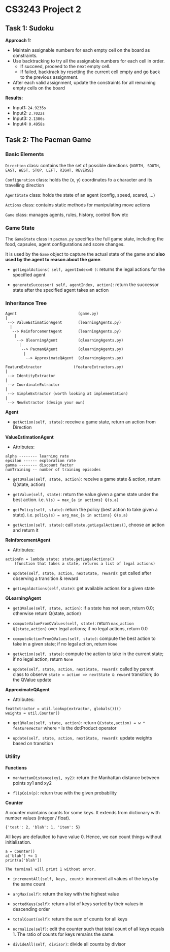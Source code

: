 # CS3243 Project 2

## Task 1: Sudoku

**Approach 1:**
* Maintain assignable numbers for each empty cell on the board as constraints.
* Use backtracking to try all the assignable numbers for each cell in order.
	* If succeed, proceed to the next empty cell.
	* If failed, backtrack by resetting the current cell empty and go back to the previous assignment.
* After each valid assignment, update the constraints for all remaining empty cells on the board

**Results:**
* Input1: `24.9235s`
* Input2: `2.7022s`
* Input3: `2.1306s`
* Input4: `0.4958s`



## Task 2: The Pacman Game

### Basic Elements

`Direction` class: contains the the set of possible directions `{NORTH, SOUTH, EAST, WEST, STOP, LEFT, RIGHT, REVERSE}`

`Configuration` class: holds the (x, y) coordinates fo a character and its travelling direction

`AgentState` class: holds the state of an agent (config, speed, scared, ...)

`Actions` class: contains static methods for manipulating move actions

`Game` class: manages agents, rules, history, control flow etc


### Game State

The `GameState` class in `pacman.py` specifies the full game state, including the food, capsules, agent configurations and score changes.

It is used by the `Game` object to capture the actual state of the game and **also used by the agent to reason about the game**.

* `getLegalActions( self, agentIndex=0 )`: returns the legal actions for the specified agent

* `generateSuccessor( self, agentIndex, action)`: return the successor state after the specified agent takes an action



### Inheritance Tree
```
Agent                           (game.py)
|
 --> ValueEstimationAgent       (learningAgents.py) 
  |
   --> ReinforcementAgent       (learningAgents.py)
    |
     --> QlearningAgent         (qlearningAgents.py)
      |
       --> PacmanQAgent         (qlearningAgents.py)
        |
         --> ApproximateQAgent  (qlearningAgents.py)
```

```
FeatureExtractor              (featureExtractors.py)
|
 --> IdentityExtractor
|
 --> CoordinateExtractor
|
 --> SimpleExtractor (worth looking at implementation)
|
 --> NewExtractor (design your own)
```


**Agent**

* `getAction(self, state)`: receive a game state, return an action from Direction



**ValueEstimationAgent**

* Attributes:
```
alpha -------- learning rate
epsilon ------ exploration rate
gamma -------- discount factor
numTraining -- number of training episodes
```

* `getQValue(self, state, action)`: receive a game state & action, return Q(state, action)

* `getValue(self, state)`: return the value given a game state under the best action. 
i.e. `V(s) = max_{a in actions} Q(s,a)`

* `getPolicy(self, state)`: return the policy (best action to take given a state). 
i.e. `policy(s) = arg_max_{a in actions} Q(s,a)`

* `getAction(self, state)`: call `state.getLegalActions()`, choose an action and return it



**ReinforcementAgent**

* Attributes:
```
actionFn = lambda state: state.getLegalActions()
	(function that takes a state, returns a list of legal actions)
```

* `update(self, state, action, nextState, reward)`: get called after observing a transition & reward

* `getLegalActions(self,state)`: get available actions for a given state



**QLearningAgent**

* `getQValue(self, state, action)`: if a state has not seen, return 0.0; otherwise return Q(state, action)

* `computeValueFromQValues(self, state)`: return `max_action Q(state,action)` over legal actions; if no legal actions, return 0.0

* `computeActionFromQValues(self, state)`: compute the best action to take in a given state; if no legal action, return `None`

* `getAction(self, state)`: compute the action to take in the current state; if no legal action, return `None`

* `update(self, state, action, nextState, reward)`: called by parent class to observe `state = action => nextState & reward` transition; do the QValue update



**ApproximateQAgent**

* Attributes:
```
featExtractor = util.lookup(extractor, globals())()
weights = util.Counter()
```

* `getQValue(self, state, action)`: return `Q(state,action) = w * featureVector` where `*` is the dotProduct operator

* `update(self, state, action, nextState, reward)`: update weights based on transition



### Utility

**Functions**

* `manhattanDistance(xy1, xy2)`: return the Manhattan distance between points xy1 and xy2

* `flipCoin(p)`: return true with the given probability



**Counter**

A counter maintains counts for some keys. It extends from dictionary with number values (integer / float). 

```
{'test': 2, 'blah': 1, 'item': 5}
```

All keys are defaulted to have value 0. Hence, we can count things without initialisation.

```
a = Counter()
a['blah'] += 1
print(a['blah'])

The terminal will print 1 without error.
```

* `incrementAll(self, keys, count)`: increment all values of the keys by the same count

* `argMax(self)`: return the key with the highest value

* `sortedKeys(self)`: return a list of keys sorted by their values in descending order

* `totalCount(self)`: return the sum of counts for all keys

* `normalize(self)`: edit the counter such that total count of all keys equals 1. The ratio of counts for keys remains the same.

* `divideAll(self, divisor)`: divide all counts by divisor
